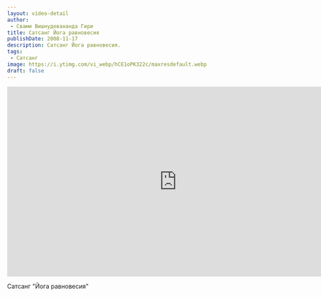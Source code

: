 ```yaml
---
layout: video-detail
author:
 - Свами Вишнудевананда Гири
title: Сатсанг Йога равновесия
publishDate: 2008-11-17
description: Сатсанг Йога равновесия. 
tags: 
 - Сатсанг
image: https://i.ytimg.com/vi_webp/hCE1oPK322c/maxresdefault.webp
draft: false
---
```


<iframe width="790" height="444" src="https://www.youtube.com/embed/hCE1oPK322c" frameborder="0" allowfullscreen=""></iframe> 

  Сатсанг "Йога равновесия"

  

 